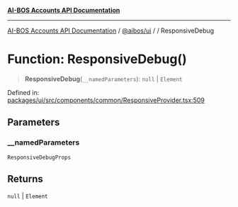[**AI-BOS Accounts API Documentation**](../../../README.md)

***

[AI-BOS Accounts API Documentation](../../../README.md) / [@aibos/ui](../README.md) / [](../README.md) / ResponsiveDebug

# Function: ResponsiveDebug()

> **ResponsiveDebug**(`__namedParameters`): `null` \| `Element`

Defined in: [packages/ui/src/components/common/ResponsiveProvider.tsx:509](https://github.com/pohlai88/accounts/blob/48103fb36d28b2b9bfb33472b6de2f719773cde9/packages/ui/src/components/common/ResponsiveProvider.tsx#L509)

## Parameters

### \_\_namedParameters

`ResponsiveDebugProps`

## Returns

`null` \| `Element`
